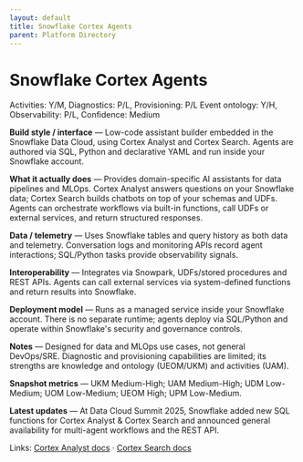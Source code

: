 ```yaml
---
layout: default
title: Snowflake Cortex Agents
parent: Platform Directory
---
```


# Snowflake Cortex Agents

Activities: Y/M, Diagnostics: P/L, Provisioning: P/L
Event ontology: Y/H, Observability: P/L, Confidence: Medium

**Build style / interface** — Low-code assistant builder embedded in the Snowflake Data Cloud, using Cortex Analyst and Cortex Search. Agents are authored via SQL, Python and declarative YAML and run inside your Snowflake account.

**What it actually does** — Provides domain-specific AI assistants for data pipelines and MLOps. Cortex Analyst answers questions on your Snowflake data; Cortex Search builds chatbots on top of your schemas and UDFs. Agents can orchestrate workflows via built-in functions, call UDFs or external services, and return structured responses.

**Data / telemetry** — Uses Snowflake tables and query history as both data and telemetry. Conversation logs and monitoring APIs record agent interactions; SQL/Python tasks provide observability signals.

**Interoperability** — Integrates via Snowpark, UDFs/stored procedures and REST APIs. Agents can call external services via system-defined functions and return results into Snowflake.

**Deployment model** — Runs as a managed service inside your Snowflake account. There is no separate runtime; agents deploy via SQL/Python and operate within Snowflake's security and governance controls.

**Notes** — Designed for data and MLOps use cases, not general DevOps/SRE. Diagnostic and provisioning capabilities are limited; its strengths are knowledge and ontology (UEOM/UKM) and activities (UAM).

**Snapshot metrics** — UKM Medium-High; UAM Medium-High; UDM Low-Medium; UOM Low-Medium; UEOM High; UPM Low-Medium.

**Latest updates** — At Data Cloud Summit 2025, Snowflake added new SQL functions for Cortex Analyst & Cortex Search and announced general availability for multi-agent workflows and the REST API.

Links: [Cortex Analyst docs](https://docs.snowflake.com/en/user-guide/cortex-analyst) · [Cortex Search docs](https://docs.snowflake.com/en/user-guide/cortex-search)
